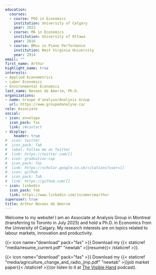 ```yaml
---
education:
  courses:
  - course: PhD in Economics
    institution: University of Calgary
    year: 2023
  - course: MA in Economics
    institution: University of Ottawa
    year: 2016
  - course: BMus in Piano Performance
    institution: West Virginia University
    year: 2014
email: ""
first_name: Arthur
highlight_name: true
interests:
- Applied Econometrics
- Labor Economics
- Environmental Economics
last_name: Novaes de Amorim, Ph.D.
organizations:
- name: Groupe d'analyse/Analysis Group
  url: https://www.groupedanalyse.ca/
role: Associate
social:
- icon: envelope
  icon_pack: fas
  link: /#contact
- display:
    header: true
#  icon: twitter
#  icon_pack: fab
#  label: Follow me on Twitter
#  link: https://twitter.com/[]
#- icon: graduation-cap
#  icon_pack: fas
#  link: https://scholar.google.co.uk/citations?user=[]
#- icon: github
#  icon_pack: fab
#  link: https://github.com/[]
- icon: linkedin
  icon_pack: fab
  link: https://www.linkedin.com/in/amorimarthur
superuser: true
title: Arthur Novaes de Amorim
---
```


Welcome to my website!  I am an Associate at Analysis Group in Montreal (transferring to Toronto in July 2025) and hold a Ph.D. in Economics from the University of Calgary. My research interests are on topics related to labour markets, innovation and productivity.

{{< icon name="download" pack="fas" >}} Download my {{< staticref "media/resume_current.pdf" "newtab" >}}resumé{{< /staticref >}}.

{{< icon name="download" pack="fas" >}} Download my {{< staticref "media/agriculture_change_and_radio_jmp.pdf" "newtab" >}}job market paper{{< /staticref >}}(or listen to it at [The Visible Hand](https://www.thevisiblehand.uk/episodes/episode-57 "The Visible Hand Episode 57") podcast).
